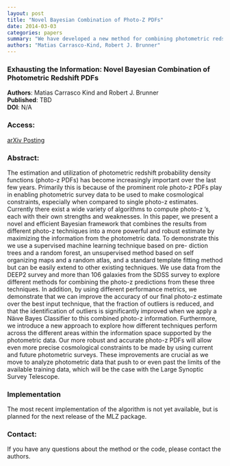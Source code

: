 ```yaml
---
layout: post
title: "Novel Bayesian Combination of Photo-Z PDFs"
date: 2014-03-03
categories: papers
summary: "We have developed a new method for combining photometric redshift PDFs."
authors: "Matias Carrasco-Kind, Robert J. Brunner"
---
```


### Exhausting the Information: Novel Bayesian Combination of Photometric Redshift PDFs

**Authors**: Matias Carrasco Kind and Robert J. Brunner  
**Published**:   TBD  
**DOI**: N/A

### Access:

[arXiv Posting](http://arxiv.org/pdf/1403.0044.pdf)  


### Abstract:

The estimation and utilization of photometric redshift probability
density functions (photo-z PDFs) has become increasingly important over
the last few years. Primarily this is because of the prominent role
photo-z PDFs play in enabling photometric survey data to be used to make
cosmological constraints, especially when compared to single photo-z
estimates. Currently there exist a wide variety of algorithms to compute
photo-z ’s, each with their own strengths and weaknesses. In this paper,
we present a novel and efficient Bayesian framework that combines the
results from different photo-z techniques into a more powerful and
robust estimate by maximizing the information from the photometric data.
To demonstrate this we use a supervised machine learning technique based
on pre- diction trees and a random forest, an unsupervised method based
on self organizing maps and a random atlas, and a standard template
fitting method but can be easily extend to other existing techniques. We
use data from the DEEP2 survey and more than 106 galaxies from the SDSS
survey to explore different methods for combining the photo-z
predictions from these three techniques. In addition, by using different
performance metrics, we demonstrate that we can improve the accuracy of
our final photo-z estimate over the best input technique, that the
fraction of outliers is reduced, and that the identification of outliers
is significantly improved when we apply a Näıve Bayes Classifier to
this combined photo-z information. Furthermore, we introduce a new
approach to explore how different techniques perform across the
different areas within the information space supported by the
photometric data. Our more robust and accurate photo-z PDFs will allow
even more precise cosmological constraints to be made by using current
and future photometric surveys. These improvements are crucial as we
move to analyze photometric data that push to or even past the limits of
the available training data, which will be the case with the Large
Synoptic Survey Telescope.

### Implementation

The most recent implementation of the algorithm is not yet available,
but is planned for the next release of the MLZ package.

### Contact:

If you have any questions about the method or the code, please contact
the authors.
